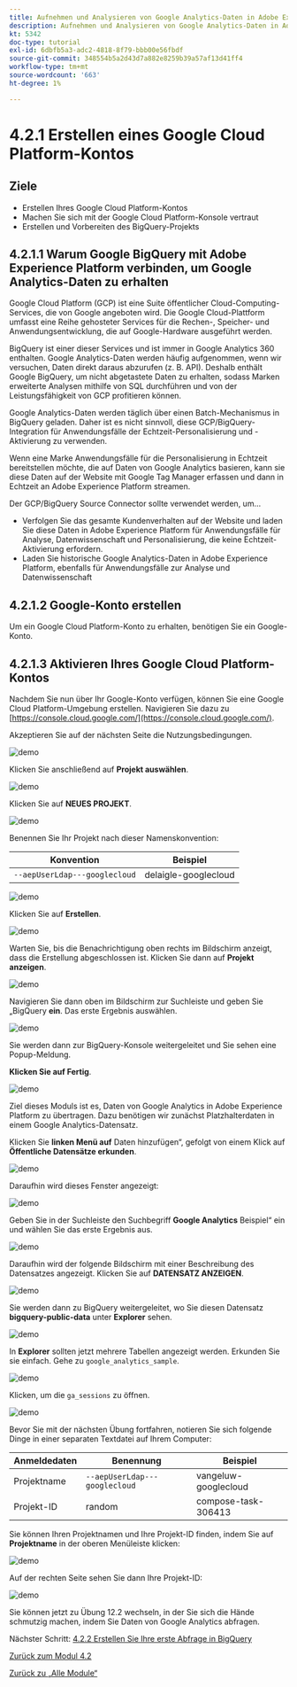 ```yaml
---
title: Aufnehmen und Analysieren von Google Analytics-Daten in Adobe Experience Platform mit dem BigQuery Source Connector - Erstellen Sie Ihr Google Cloud Platform-Konto
description: Aufnehmen und Analysieren von Google Analytics-Daten in Adobe Experience Platform mit dem BigQuery Source Connector - Erstellen Sie Ihr Google Cloud Platform-Konto
kt: 5342
doc-type: tutorial
exl-id: 6dbfb5a3-adc2-4818-8f79-bbb00e56fbdf
source-git-commit: 348554b5a2d43d7a882e8259b39a57af13d41ff4
workflow-type: tm+mt
source-wordcount: '663'
ht-degree: 1%

---
```


# 4.2.1 Erstellen eines Google Cloud Platform-Kontos

## Ziele

- Erstellen Ihres Google Cloud Platform-Kontos
- Machen Sie sich mit der Google Cloud Platform-Konsole vertraut
- Erstellen und Vorbereiten des BigQuery-Projekts

## 4.2.1.1 Warum Google BigQuery mit Adobe Experience Platform verbinden, um Google Analytics-Daten zu erhalten

Google Cloud Platform (GCP) ist eine Suite öffentlicher Cloud-Computing-Services, die von Google angeboten wird. Die Google Cloud-Plattform umfasst eine Reihe gehosteter Services für die Rechen-, Speicher- und Anwendungsentwicklung, die auf Google-Hardware ausgeführt werden.

BigQuery ist einer dieser Services und ist immer in Google Analytics 360 enthalten. Google Analytics-Daten werden häufig aufgenommen, wenn wir versuchen, Daten direkt daraus abzurufen (z. B. API). Deshalb enthält Google BigQuery, um nicht abgetastete Daten zu erhalten, sodass Marken erweiterte Analysen mithilfe von SQL durchführen und von der Leistungsfähigkeit von GCP profitieren können.

Google Analytics-Daten werden täglich über einen Batch-Mechanismus in BigQuery geladen. Daher ist es nicht sinnvoll, diese GCP/BigQuery-Integration für Anwendungsfälle der Echtzeit-Personalisierung und -Aktivierung zu verwenden.

Wenn eine Marke Anwendungsfälle für die Personalisierung in Echtzeit bereitstellen möchte, die auf Daten von Google Analytics basieren, kann sie diese Daten auf der Website mit Google Tag Manager erfassen und dann in Echtzeit an Adobe Experience Platform streamen.

Der GCP/BigQuery Source Connector sollte verwendet werden, um…

- Verfolgen Sie das gesamte Kundenverhalten auf der Website und laden Sie diese Daten in Adobe Experience Platform für Anwendungsfälle für Analyse, Datenwissenschaft und Personalisierung, die keine Echtzeit-Aktivierung erfordern.
- Laden Sie historische Google Analytics-Daten in Adobe Experience Platform, ebenfalls für Anwendungsfälle zur Analyse und Datenwissenschaft

## 4.2.1.2 Google-Konto erstellen

Um ein Google Cloud Platform-Konto zu erhalten, benötigen Sie ein Google-Konto.

## 4.2.1.3 Aktivieren Ihres Google Cloud Platform-Kontos

Nachdem Sie nun über Ihr Google-Konto verfügen, können Sie eine Google Cloud Platform-Umgebung erstellen. Navigieren Sie dazu zu [https://console.cloud.google.com/](https://console.cloud.google.com/).

Akzeptieren Sie auf der nächsten Seite die Nutzungsbedingungen.

![demo](./images/ex1/1.png)

Klicken Sie anschließend auf **Projekt auswählen**.

![demo](./images/ex1/2.png)

Klicken Sie auf **NEUES PROJEKT**.

![demo](./images/ex1/createproject.png)

Benennen Sie Ihr Projekt nach dieser Namenskonvention:

| Konvention | Beispiel |
| ----------------- |-------------| 
| `--aepUserLdap---googlecloud` | delaigle-googlecloud |

![demo](./images/ex1/3.png)

Klicken Sie auf **Erstellen**.

![demo](./images/ex1/3-1.png)

Warten Sie, bis die Benachrichtigung oben rechts im Bildschirm anzeigt, dass die Erstellung abgeschlossen ist. Klicken Sie dann auf **Projekt anzeigen**.

![demo](./images/ex1/4.png)

Navigieren Sie dann oben im Bildschirm zur Suchleiste und geben Sie „BigQuery **ein**. Das erste Ergebnis auswählen.

![demo](./images/ex1/7.png)

Sie werden dann zur BigQuery-Konsole weitergeleitet und Sie sehen eine Popup-Meldung.

**Klicken Sie auf Fertig**.

![demo](./images/ex1/5.png)

Ziel dieses Moduls ist es, Daten von Google Analytics in Adobe Experience Platform zu übertragen. Dazu benötigen wir zunächst Platzhalterdaten in einem Google Analytics-Datensatz.

Klicken Sie **linken Menü auf** Daten hinzufügen“, gefolgt von einem Klick auf **Öffentliche Datensätze erkunden**.

![demo](./images/ex1/18.png)

Daraufhin wird dieses Fenster angezeigt:

![demo](./images/ex1/19.png)

Geben Sie in der Suchleiste den Suchbegriff **Google Analytics** Beispiel“ ein und wählen Sie das erste Ergebnis aus.

![demo](./images/ex1/20.png)

Daraufhin wird der folgende Bildschirm mit einer Beschreibung des Datensatzes angezeigt. Klicken Sie auf **DATENSATZ ANZEIGEN**.

![demo](./images/ex1/21.png)

Sie werden dann zu BigQuery weitergeleitet, wo Sie diesen Datensatz **bigquery-public-data** unter **Explorer** sehen.

![demo](./images/ex1/22a.png)

In **Explorer** sollten jetzt mehrere Tabellen angezeigt werden. Erkunden Sie sie einfach. Gehe zu `google_analytics_sample`.

![demo](./images/ex1/22.png)

Klicken, um die `ga_sessions` zu öffnen.

![demo](./images/ex1/23.png)

Bevor Sie mit der nächsten Übung fortfahren, notieren Sie sich folgende Dinge in einer separaten Textdatei auf Ihrem Computer:

| Anmeldedaten | Benennung | Beispiel |
| ----------------- |-------------| -------------|
| Projektname | `--aepUserLdap---googlecloud` | vangeluw-googlecloud |
| Projekt-ID | random | compose-task-306413 |

Sie können Ihren Projektnamen und Ihre Projekt-ID finden, indem Sie auf **Projektname** in der oberen Menüleiste klicken:

![demo](./images/ex1/projectMenu.png)

Auf der rechten Seite sehen Sie dann Ihre Projekt-ID:

![demo](./images/ex1/projetcselection.png)

Sie können jetzt zu Übung 12.2 wechseln, in der Sie sich die Hände schmutzig machen, indem Sie Daten von Google Analytics abfragen.

Nächster Schritt: [4.2.2 Erstellen Sie Ihre erste Abfrage in BigQuery](./ex2.md)

[Zurück zum Modul 4.2](./customer-journey-analytics-bigquery-gcp.md)

[Zurück zu „Alle Module“](./../../../overview.md)
